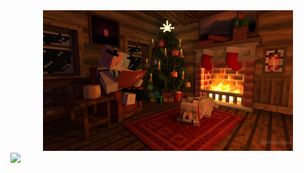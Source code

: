 <div style="text-align: center;">
    <img src="png1.png" alt="Placeholder Image" width="400">

</div>

<picture>
  <sourcesrcset="https://github-readme-stats.vercel.app/api?username=XiaoMiaoICa&show_icons=true&theme=gruvbox&theme=gruvbox"media="(prefers-color-scheme: dark)"/>
  <sourcesrcset="[https://github-readme-stats.vercel.app/api?username=XiaoMiaoICa&theme=gruvbox&show_icons=true](https://github-readme-stats.vercel.app/api?username=anuraghazra&show_icons=true&theme=radical)"media="(prefers-color-scheme: light), (prefers-color-scheme: no-preference)"/>
  <img src="https://github-readme-stats.vercel.app/api?username=anuraghazra&show_icons=true" />
</picture>

